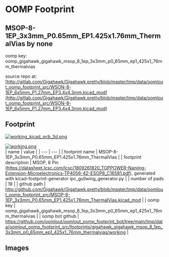 # OOMP Footprint  
## MSOP-8-1EP_3x3mm_P0.65mm_EP1.425x1.76mm_ThermalVias  by none  
  
oomp key: oomp_gigahawk_gigahawk_msop_8_1ep_3x3mm_p0_65mm_ep1_425x1_76mm_thermalvias  
  
source repo at: [http://gitlab.com/Gigahawk/Gigahawk.pretty/blob/master/tmp/data/oomlout_oomp_footprint_src/WSON-8-1EP_6x5mm_P1.27mm_EP3.4x4.3mm.kicad_mod](http://gitlab.com/Gigahawk/Gigahawk.pretty/blob/master/tmp/data/oomlout_oomp_footprint_src/WSON-8-1EP_6x5mm_P1.27mm_EP3.4x4.3mm.kicad_mod)  
## Footprint  
  
[![working_kicad_pcb_3d.png](working_kicad_pcb_3d_600.png)](working_kicad_pcb_3d.png)  
  
[![working.png](working_600.png)](working.png)  
| name | value | 
| --- | --- | 
| footprint name | MSOP-8-1EP_3x3mm_P0.65mm_EP1.425x1.76mm_ThermalVias | 
| footprint description | MSOP, 8 Pin (https://datasheet.lcsc.com/lcsc/1809261820_TOPPOWER-Nanjing-Extension-Microelectronics-TP4056-42-ESOP8_C16581.pdf), generated with kicad-footprint-generator ipc_gullwing_generator.py | 
| number of pads | 18 | 
| github path | http://github.com/Gigahawk/Gigahawk.pretty/blob/master/tmp/data/oomlout_oomp_footprint_src/MSOP-8-1EP_3x3mm_P0.65mm_EP1.425x1.76mm_ThermalVias.kicad_mod | 
| oomp key | oomp_gigahawk_gigahawk_msop_8_1ep_3x3mm_p0_65mm_ep1_425x1_76mm_thermalvias | 
| oomp bot github | https://github.com/oomlout/oomlout_oomp_footprint_bot/tree/main/tmp/data/oomlout_oomp_footprint_src/footprints/gigahawk_gigahawk_msop_8_1ep_3x3mm_p0_65mm_ep1_425x1_76mm_thermalvias/working | 
## Images  
